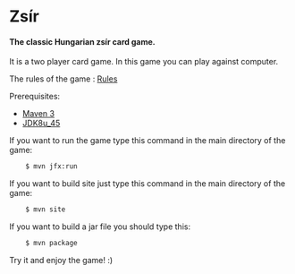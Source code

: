 # Zsír

#### The classic Hungarian zsír card game.

It is a two player card game. In this game you can play against computer.

The rules of the game : [Rules](http://hu.wikipedia.org/wiki/Zs%C3%ADroz%C3%A1s)

Prerequisites:
- [Maven 3](https://maven.apache.org/download.cgi)
- [JDK8u_45](http://www.oracle.com/technetwork/java/javase/downloads/index.html)

If you want to run the game type this command in the main directory of the game:

```sh
    $ mvn jfx:run
```

If you want to build site just type this command in the main directory of the game:

```sh
    $ mvn site
```

If you want to build a jar file you should type this:

```sh
    $ mvn package
```

Try it and enjoy the game! :)
